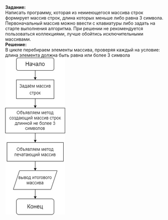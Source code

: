**Задание:**  
Написать программу, которая из неииеющегося массива строк формирует массив строк, длина которых меньше либо равна 3 символа. Первоначальный массив можно ввести с клавиатуры либо задать на старте выполнения алгоритма. При решении не рекомендуется пользоваться коллекциями, лучше обойтись исключительными массивами.  
**Решение:**  
В цикле перебираем элементы массива, проверяя каждый на условие: длина элемента должна быть равна или более 3 символа  
![Блоксхема решения](/schematic.jpg)